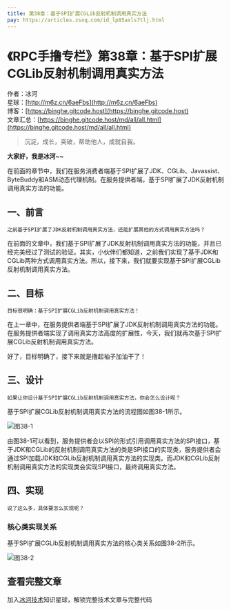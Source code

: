 ```yaml
---
title: 第38章：基于SPI扩展CGLib反射机制调用真实方法
pay: https://articles.zsxq.com/id_lp85axls7tlj.html
---
```


# 《RPC手撸专栏》第38章：基于SPI扩展CGLib反射机制调用真实方法

作者：冰河
<br/>星球：[http://m6z.cn/6aeFbs](http://m6z.cn/6aeFbs)
<br/>博客：[https://binghe.gitcode.host](https://binghe.gitcode.host)
<br/>文章汇总：[https://binghe.gitcode.host/md/all/all.html](https://binghe.gitcode.host/md/all/all.html)

> 沉淀，成长，突破，帮助他人，成就自我。

**大家好，我是冰河~~**

在前面的章节中，我们在服务消费者端基于SPI扩展了JDK、CGLib、Javassist、ByteBuddy和ASM动态代理机制。在服务提供者端，基于SPI扩展了JDK反射机制调用真实方法的功能。

## 一、前言

`之前基于SPI扩展了JDK反射机制调用真实方法，还能扩展其他的方式调用真实方法吗？`

在前面的文章中，我们基于SPI扩展了JDK反射机制调用真实方法的功能，并且已经完美经过了测试的验证。其实，小伙伴们都知道，之前我们实现了基于JDK和CGLib两种方式调用真实方法。所以，接下来，我们就要实现基于SPI扩展CGLib反射机制调用真实方法。

## 二、目标

`目标很明确：基于SPI扩展CGLib反射机制调用真实方法！`

在上一章中，在服务提供者端基于SPI扩展了JDK反射机制调用真实方法的功能。在服务提供者端实现了调用真实方法高度的扩展性，今天，我们就再次基于SPI扩展CGLib反射机制调用真实方法。

好了，目标明确了，接下来就是撸起袖子加油干了！

## 三、设计

`如果让你设计基于SPI扩展CGLib反射机制调用真实方法，你会怎么设计呢？`

基于SPI扩展CGLib反射机制调用真实方法的流程图如图38-1所示。

![图38-1](https://binghe.gitcode.host/assets/images/middleware/rpc/rpc-2022-11-15-001.png)

由图38-1可以看到，服务提供者会以SPI的形式引用调用真实方法的SPI接口，基于JDK和CGLib的反射机制调用真实方法的类是SPI接口的实现类，服务提供者会通过SPI加载JDK和CGLib反射机制调用真实方法的实现类。而JDK和CGLib反射机制调用真实方法的实现类会实现SPI接口，最终调用真实方法。

## 四、实现

`说了这么多，具体要怎么实现呢？`

### 核心类实现关系

基于SPI扩展CGLib反射机制调用真实方法的核心类关系如图38-2所示。

![图38-2](https://binghe.gitcode.host/assets/images/middleware/rpc/rpc-2022-11-15-002.png)


## 查看完整文章

加入[冰河技术](http://m6z.cn/6aeFbs)知识星球，解锁完整技术文章与完整代码